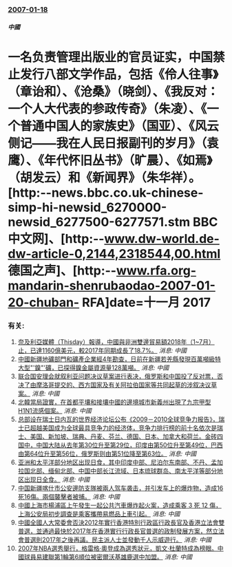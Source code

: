 ### [2007-01-18](/news/2007/01/18/index.md)

##### 中國
# 一名负责管理出版业的官员证实，中国禁止发行八部文学作品，包括《伶人往事》（章诒和）、《沧桑》（晓剑）、《我反对：一个人大代表的参政传奇》（朱凌）、《一个普通中国人的家族史》（国亚）、《风云侧记——我在人民日报副刊的岁月》（袁鹰）、《年代怀旧丛书》（旷晨）、《如焉》（胡发云）和《新闻界》（朱华祥）。[http:--news.bbc.co.uk-chinese-simp-hi-newsid_6270000-newsid_6277500-6277571.stm BBC中文网]、[http:--www.dw-world.de-dw-article-0,2144,2318544,00.html 德国之声]、[http:--www.rfa.org-mandarin-shenrubaodao-2007-01-20-chuban- RFA]date=十一月 2017 




### 有关:

1. [奈及利亞媒體（Thisday）報導，中國與非洲雙邊貿易額2018年（1~7月）止，已達1160億美元，較2017年同期成長了18.7%。](/zh/news/2018/08/28/奈及利亞媒體-Thisday-報導-中國與非洲雙邊貿易額2018年-1-7月-止-已達1160億美元-較2017年同期成.md) _消息: 中國_
2. [ 中國新疆地礦部門和礦產企業經4年勘查，日前在新疆若羌縣發現百萬噸級特大型"'鎳"'礦，已探得鎳金屬資源量128萬噸。](/zh/news/2012/10/5/中國新疆地礦部門和礦產企業經4年勘查-日前在新疆若羌縣發現百萬噸級特大型-鎳-礦-已探得鎳金屬資源量128萬噸.md) _消息: 中國_
3. [ 联合国安理会就叙利亚问题决议草案进行表决，俄罗斯和中国投了反对票，否决了由摩洛哥提交的、西方国家及有关阿拉伯国家等共同起草的涉叙决议草案。](/zh/news/2012/02/4/联合国安理会就叙利亚问题决议草案进行表决-俄罗斯和中国投了反对票-否决了由摩洛哥提交的-西方国家及有关阿拉伯国家等共同.md) _消息: 中國_
4. [北韓當局證實，在首都平壤和接壤中國的邊境城市新義州出現了九宗甲型H1N1流感個案。](/zh/news/2009/12/9/北韓當局證實-在首都平壤和接壤中國的邊境城市新義州出現了九宗甲型H1N1流感個案.md) _消息: 中國_
5. [ 总部设在瑞士日内瓦的世界经济论坛公布《2009－2010全球竞争力报告》，瑞士已超越美国成为全球最具竞争力的经济体，竞争力排行榜的前十名依次是瑞士、美国、新加坡、瑞典、丹麦、芬兰、德国、日本、加拿大和荷兰。金砖四国中，中国大陆从去年第30位升至第29位，印度由第50位升至第49位，巴西由第64位升至第56位，俄罗斯则由第51位降至第63位。](/zh/news/2009/09/8/总部设在瑞士日内瓦的世界经济论坛公布-2009-2010全球竞争力报告-瑞士已超越美国成为全球最具竞争力的经济体-竞.md) _消息: 中國_
6. [亚洲和太平洋部分地区出现日食，其中印度中部、尼泊尔东南部、不丹、孟加拉国北部、缅甸北部、中国中部长江流域、日本琉球群岛、南太平洋等部分地区出现日全食。](/zh/news/2009/07/22/亚洲和太平洋部分地区出现日食-其中印度中部-尼泊尔东南部-不丹-孟加拉国北部-缅甸北部-中国中部长江流域-日本琉球群岛.md) _消息: 中國_
7. [ 中国新疆喀什市公安邊防支隊被兩人驾车袭击，并引发车上的爆炸物，造成16死16傷。兩個襲擊者被捕。](/zh/news/2008/08/4/中国新疆喀什市公安邊防支隊被兩人驾车袭击-并引发车上的爆炸物-造成16死16傷-兩個襲擊者被捕.md) _消息: 中國_
8. [中國上海市楊浦區上午發生一起公共汽車爆炸起火案，造成乘客 3 死 12 傷，上海公安局初步調查是乘客攜帶易燃品上車引起。](/zh/news/2008/05/5/中國上海市楊浦區上午發生一起公共汽車爆炸起火案-造成乘客-3-死-12-傷-上海公安局初步調查是乘客攜帶易燃品上車引起.md) _消息: 中國_
9. [中國全國人大常委會否決2012年實行香港特別行政區行政長官及香港立法會雙普選，並通過最快於2017年在香港實行行政長官普選的政制發展方案，然立法會普選則2017年之後再議。民主派人士並發動千人示威遊行。](/zh/news/2007/12/29/中國全國人大常委會否決2012年實行香港特別行政區行政長官及香港立法會雙普選-並通過最快於2017年在香港實行行政長官普.md) _消息: 中國_
10. [2007年NBA選秀舉行，格雷格·奧登成為選秀狀元，凱文·杜蘭特成為榜眼。中國球員易建聯第1輪第6順位被密爾沃基雄鹿選中加盟。](/zh/news/2007/06/29/2007年NBA選秀舉行-格雷格-奧登成為選秀狀元-凱文-杜蘭特成為榜眼-中國球員易建聯第1輪第6順位被密爾沃基雄鹿選中.md) _消息: 中國_
